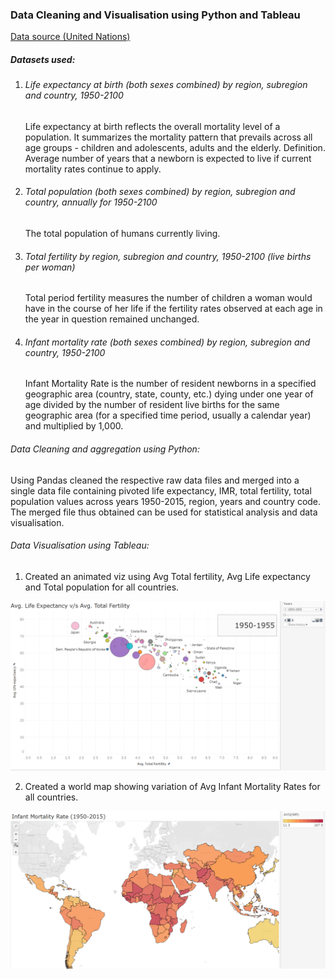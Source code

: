 ### Data Cleaning and Visualisation using Python and Tableau

[Data source (United Nations)](https://population.un.org/wpp/Download/Standard/Population/)

##### Datasets used:
1. ###### Life expectancy at birth (both sexes combined) by region, subregion and country, 1950-2100

   Life expectancy at birth reflects the overall mortality level of a population. It summarizes the mortality pattern that prevails across all age groups - children and adolescents, adults and the elderly. Definition. Average number of years that a newborn is expected to live if current mortality rates continue to apply.

2. ###### Total population (both sexes combined) by region, subregion and country, annually for 1950-2100
    
    The total population of humans currently living.
3. ###### Total fertility by region, subregion and country, 1950-2100 (live births per woman)	
    
    Total period fertility measures the number of children a woman would have in the course of her life if the fertility rates observed at each age in the year in question remained unchanged.
4. ###### Infant mortality rate (both sexes combined) by region, subregion and country, 1950-2100 
    
    Infant Mortality Rate is the number of resident newborns in a specified geographic area (country, state, county, etc.) dying under one year of age divided by the number of resident live births for the same geographic area (for a specified time period, usually a calendar year) and multiplied by 1,000.


###### Data Cleaning and aggregation using Python:

Using Pandas cleaned the respective raw data files and merged into a single data file containing pivoted life expectancy, IMR, total fertility, total population values across years 1950-2015, region, years and country code.
The merged file thus obtained can be used for statistical analysis and data visualisation.


###### Data Visualisation using Tableau:

1. Created an animated viz using Avg Total fertility, Avg Life expectancy and Total population for all countries.


![Viz_1](https://raw.githubusercontent.com/anshikanigam14/Data-Cleaning-and-Visualisation-using-Python-and-Tableau/master/1.PNG)


2. Created a world map showing variation of Avg Infant Mortality Rates for all countries.


![Viz_2](https://raw.githubusercontent.com/anshikanigam14/Data-Cleaning-and-Visualisation-using-Python-and-Tableau/master/2.PNG)